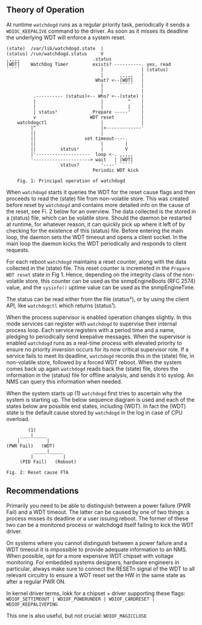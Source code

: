 Theory of Operation
-------------------

At runtime `watchdogd` runs as a regular priority task, periodically it
sends a `WDIOC_KEEPALIVE` command to the driver.  As soon as it misses
its deadline the underlying WDT will enforce a system reset.

```
(state)  /var/lib/watchdogd.state  |
(status) /run/watchdogd.status     V
,,,,,                           .status
[WDT]    WatchDog Timer         exists? ----------. yes, read
`````                              |              | (status)
                                   |      ,,,,,   |
                                 What? <--[WDT]   |
                                   |      `````   |
                                   |              |
          .---------- (status)<-- Who? <--(state) |
          |                        |         ^    |
          |                        |         |    |
          | status²             Prepare -----'    |
          v                    WDT reset          |
    watchdogctl                    |              |
         |^                        |<-------------'
         ||                        |
         ||                  set timeout----.
         ||                        |        |
         ||         status¹        |        V
         |'--------------------  loop <-. ,,,,,
         '---------------------> wait   | [WDT]
                    status?        '----' `````
                                Periodic WDT kick

    Fig. 1: Principal operation of watchdogd
```

When `watchdogd` starts it queries the WDT for the reset cause flags and
then proceeds to read the (state) file from non-volatile store.  This
was created before reset by `watchdogd` and contains more detailed info
on the cause of the reset, see Fi. 2 below for an overview.  The data
collected is the stored in a (status) file, which can be volatile store.
Should the daemon be restarted at runtime, for whatever reason, it can
quickly pick up where it left of by checking for the existence of this
(status) file.  Before entering the main loop, the daemon sets the WDT
timeout and opens a client socket.  In the main loop the daemon kicks
the WDT periodically and responds to client requests.

For each reboot `watchdogd` maintains a reset counter, along with the
data collected in the (state) file.  This reset counter is incremeted in
the `Prepare WDT reset` state in Fig 1.  Hence, depending on the
integrity class of the non-volatile store, this counter can be used as
the snmpEngineBoots (RFC 2574) value, and the `sysinfo()` uptime value
can be used as the snmpEngineTime.

The status can be read either from the file (status²), or by using the
client API, like `watchdogctl` which returns (status¹).

When the process supervisor is enabled operation changes slightly.  In
this mode services can register with `watchdogd` to supervise their
internal process loop.  Each service registers with a period time and
a name, pledging to periodically send keepalive messages.  When the
supervisor is enabled `watchdogd` runs as a real-time process with
elevated priority to ensure no priority inversion occurs for its now
critical supervisor role.  If a service fails to meet its deadline,
`watchdogd` records this in the (state) file, in non-volatile store,
followed by a forced WDT reboot.  When the system comes back up again
`watchdogd` reads back the (state) file, stores the information in the
(status) file for offline analysis, and sends it to syslog.  An NMS
can query this information when needed.

When the system starts up (1) `watchdogd` first tries to ascertain why
the system is starting up.  The below sequence diagram is used and each
of the states below are possible end states, including (WDT).  In fact
the (WDT) state is the default cause stored by `watchdogd` in the log in
case of CPU overload.

```
        (1)
     ____|_____
    |          |
(PWR Fail)   (WDT)
          _____|_____
         |           |
     (PID Fail)   (Reboot)

Fig. 2: Reset cause FTA
```


Recommendations
---------------

Primarily you need to be able to distinguish between a power failure
(PWR Fail) and a WDT timeout.  The latter can be caused by one of two
things: a process misses its deadline or a user issuing reboot.  The
former of these two can be a monitored process or watchdogd itself
failing to kick the WDT driver.

On systems where you cannot distinguish between a power failure and a
WDT timeout it is impossible to provide adequate information to an NMS.
When possible, opt for a more expensive WDT chipset with voltage
monitoring.  For embedded systems designers, hardware engineers in
particular, always make sure to connect the RESETn signal of the WDT to
all relevant circuitry to ensure a WDT reset set the HW in the same
state as after a regular PWR ON.

In kernel driver terms, lokk for a chipset + driver supporting these
flags: `WDIOF_SETTIMEOUT | WDIOF_POWERUNDER | WDIOF_CARDRESET |
WDIOF_KEEPALIVEPING`

This one is also useful, but not crucial: `WDIOF_MAGICCLOSE`

